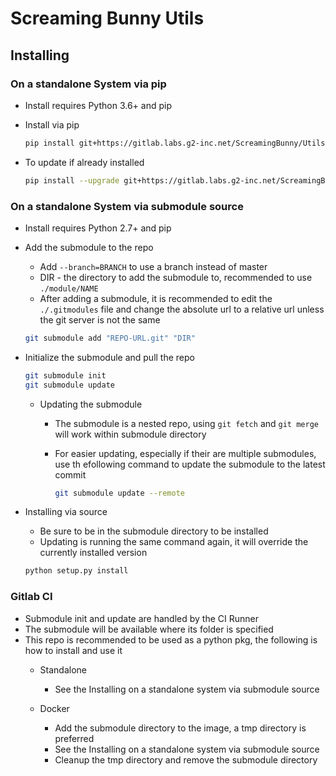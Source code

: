 # Screaming Bunny Utils

## Installing
### On a standalone System via pip
- Install requires Python 3.6+ and pip

- Install via pip
    ```bash
    pip install git+https://gitlab.labs.g2-inc.net/ScreamingBunny/Utils.git
    ```
        
- To update if already installed
	 
   ```bash
   pip install --upgrade git+https://gitlab.labs.g2-inc.net/ScreamingBunny/Utils.git
   ```

### On a standalone System via submodule source
- Install requires Python 2.7+ and pip

- Add the submodule to the repo
    - Add `--branch=BRANCH` to use a branch instead of master
    - DIR - the directory to add the submodule to, recommended to use `./module/NAME`
    - After adding a submodule, it is recommended to edit the `./.gitmodules` file and change the absolute url to a relative url unless the git server is not the same

    ```bash
    git submodule add "REPO-URL.git" "DIR"
    ```
    
- Initialize the submodule and pull the repo
	
	```bash
	git submodule init
	git submodule update
	```

	- Updating the submodule
		- The submodule is a nested repo, using `git fetch` and `git merge` will work within submodule directory
		- For easier updating, especially if their are multiple submodules, use th efollowing command to update the submodule to the latest commit
			
			```bash
			git submodule update --remote
			```

- Installing via source
	- Be sure to be in the submodule directory to be installed
	- Updating is running the same command again, it will override the currently installed version

	```bash
	python setup.py install
	```

   
### Gitlab CI
- Submodule init and update are handled by the CI Runner
- The submodule will be available where its folder is specified
- This repo is recommended to be used as a python pkg, the following is how to install and use it
	- Standalone
		- See the Installing on a standalone system via submodule source

	- Docker
		- Add the submodule directory to the image, a tmp directory is preferred
		- See the Installing on a standalone system via submodule source
		- Cleanup the tmp directory and remove the submodule directory